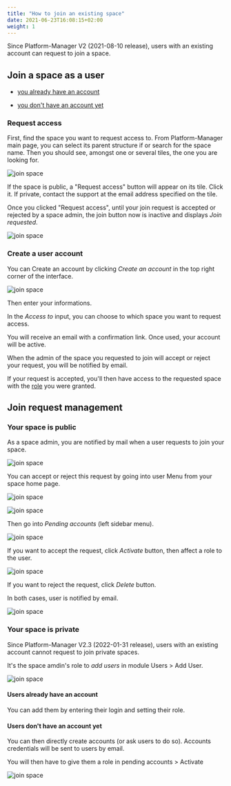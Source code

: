 ```yaml
---
title: "How to join an existing space"
date: 2021-06-23T16:08:15+02:00
weight: 1
---
```


Since Platform-Manager V2 (2021-08-10 release), users with an existing account can request to join a space. 

## Join a space as a user

- [you already have an account](#request-access)

- [you don't have an account yet](#create-a-user-account)

### Request access

First, find the space you want to request access to. From Platform-Manager main page, you can select its parent structure if or search for the space name.
Then you should see, amongst one or several tiles, the one you are looking for.

![join space](../../coretiles.png)

If the space is public, a "Request access" button will appear on its tile. Click it. If private, contact the support at the email address specified on the tile.

Once you clicked "Request access", until your join request is accepted or rejected by a space admin, the join button now is inactive and displays *Join requested*.

![join space](../../join_space_2.png)

### Create a user account

You can Create an account by clicking *Create an account* in the top right corner of the interface.

![join space](../../join_space_10.png)

Then enter your informations.

In the *Access to* input, you can choose to which space you want to request access.

You will receive an email with a confirmation link. Once used, your account will be active.

When the admin of the space you requested to join will accept or reject your request, you will be notified by email.

If your request is accepted, you'll then have access to the requested space with the [role](../../modules/module/users/#user-space-role) you were granted.

## Join request management

### Your space is public

As a space admin, you are notified by mail when a user requests to join your space.

![join space](../../join_space_3.png)

You can accept or reject this request by going into user Menu from your space home page.

![join space](../../basic_configuration_3.png)

![join space](../../join_space_4.png)

Then go into *Pending accounts* (left sidebar menu).

![join space](../../join_space_5.png)

If you want to accept the request, click *Activate* button, then affect a role to the user.

![join space](../../join_space_6.png)

If you want to reject the request, click *Delete* button.

In both cases, user is notified by email.

![join space](../../join_space_7.png)

### Your space is private

Since Platform-Manager V2.3 (2022-01-31 release), users with an existing account cannot request to join private spaces.

It's the space amdin's role to *add users* in module Users > Add User.

![join space](../../join_space_8.png)

#### Users already have an account

You can add them by entering their login and setting their role.

#### Users don't have an account yet

You can then directly create accounts (or ask users to do so). Accounts credentials will be sent to users by email.

You will then have to give them a role in pending accounts > Activate

![join space](../../join_space_9.png)


